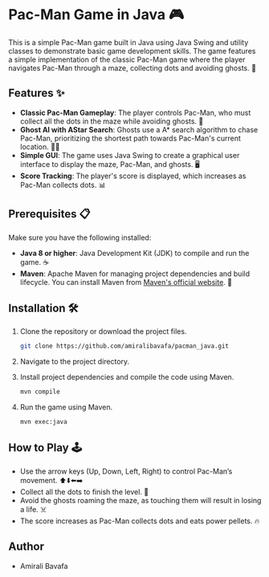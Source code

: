 # Pac-Man Game in Java 🎮

This is a simple Pac-Man game built in Java using Java Swing and utility classes to demonstrate basic game development skills. The game features a simple implementation of the classic Pac-Man game where the player navigates Pac-Man through a maze, collecting dots and avoiding ghosts. 👻

## Features ✨

- **Classic Pac-Man Gameplay**: The player controls Pac-Man, who must collect all the dots in the maze while avoiding ghosts. 🍒
- **Ghost AI with AStar Search**: Ghosts use a A* search algorithm to chase Pac-Man, prioritizing the shortest path towards Pac-Man's current location. 🧠👹
- **Simple GUI**: The game uses Java Swing to create a graphical user interface to display the maze, Pac-Man, and ghosts. 🖥️
- **Score Tracking**: The player's score is displayed, which increases as Pac-Man collects dots. 📊

## Prerequisites 📋

Make sure you have the following installed:
- **Java 8 or higher**: Java Development Kit (JDK) to compile and run the game. ☕️
- **Maven**: Apache Maven for managing project dependencies and build lifecycle. You can install Maven from [Maven's official website](https://maven.apache.org/). 🔧

## Installation 🛠️

1. Clone the repository or download the project files.
   ```bash
   git clone https://github.com/amiralibavafa/pacman_java.git
2. Navigate to the project directory.

3. Install project dependencies and compile the code using Maven.
   ```bash
   mvn compile

4. Run the game using Maven.
   ```bash
   mvn exec:java

## How to Play 🕹️
- Use the arrow keys (Up, Down, Left, Right) to control Pac-Man’s movement. ⬆️⬇️⬅️➡️
- Collect all the dots to finish the level. 💎
- Avoid the ghosts roaming the maze, as touching them will result in losing a life. ☠️
- The score increases as Pac-Man collects dots and eats power pellets. 🔥

## Author 
- Amirali Bavafa
